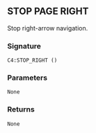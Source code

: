 ## STOP PAGE RIGHT

Stop right-arrow navigation.


### Signature

`C4:STOP_RIGHT ()`


### Parameters

`None`


### Returns

`None`